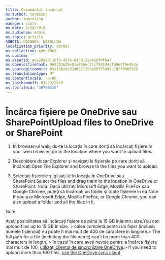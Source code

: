 ```yaml
---
title: Documentul încărcat
ms.author: toresing
author: tomresing
manager: scotv
ms.date: 2/28/2018
ms.audience: Admin
ms.topic: article
ROBOTS: NOINDEX, NOFOLLOW
localization_priority: Normal
ms.collection: Adm_O365
ms.custom: ''
ms.assetid: ace29990-1bf3-4378-833d-22e418f0fba7
ms.openlocfilehash: 960331625e01a4b6ec71cf09184cfdde8f9e4bde
ms.sourcegitcommit: 03a156a9c9740521155a30775492c7dff0982588
ms.translationtype: MT
ms.contentlocale: ro-RO
ms.lasthandoff: 03/22/2019
ms.locfileid: "30766216"
---
```

# <a name="upload-files-to-onedrive-or-sharepoint"></a><span data-ttu-id="a10eb-102">Încărca fişiere pe OneDrive sau SharePoint</span><span class="sxs-lookup"><span data-stu-id="a10eb-102">Upload files to OneDrive or SharePoint</span></span>

1. <span data-ttu-id="a10eb-103">În browser-ul web, du-te la locaţia în care doriţi să încărcaţi fişiere.</span><span class="sxs-lookup"><span data-stu-id="a10eb-103">In your web browser, go to the location where you want to upload files.</span></span>
    
2. <span data-ttu-id="a10eb-104">Deschidere dosar Explorer şi navigaţi la fişierele pe care doriţi să încărcaţi.</span><span class="sxs-lookup"><span data-stu-id="a10eb-104">Open File Explorer and browse to the files you want to upload.</span></span>
    
3. <span data-ttu-id="a10eb-105">Selectaţi fişierele şi glisaţi-le în locaţia în OneDrive sau SharePoint.</span><span class="sxs-lookup"><span data-stu-id="a10eb-105">Select the files and drag them to the location in OneDrive or SharePoint.</span></span> <span data-ttu-id="a10eb-106">Notă: Dacă utilizaţi Microsoft Edge, Mozilla FireFox sau Google Chrome, puteţi să încărcaţi un folder şi toate fişierele în ea.</span><span class="sxs-lookup"><span data-stu-id="a10eb-106">Note: If you use Microsoft Edge, Mozilla FireFox, or Google Chrome, you can also upload a folder and all the files in it.</span></span>
    
> [!NOTE]
>  <span data-ttu-id="a10eb-107">Aveţi posibilitatea să încărcaţi fişiere de până la 15 GB înăuntru size.</span><span class="sxs-lookup"><span data-stu-id="a10eb-107">You can upload files up to 15 GB in size.</span></span> <span data-ttu-id="a10eb-108">> calea completă pentru un fişier (inclusiv numele fişierului) nu poate fi mai mult de 400 de caractere în lungime.</span><span class="sxs-lookup"><span data-stu-id="a10eb-108">>  The full path for a file (including the file name) can't be more than 400 characters in length.</span></span> <span data-ttu-id="a10eb-109">> în cazul în care aveţi nevoie pentru a încărca fişiere mai mult de 100, [utilizaţi clientul de sincronizare OneDrive](https://go.microsoft.com/fwlink/?linkid=866427).</span><span class="sxs-lookup"><span data-stu-id="a10eb-109">>  If you need to upload more than 100 files, [use the OneDrive sync client](https://go.microsoft.com/fwlink/?linkid=866427).</span></span> 
  

